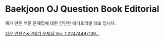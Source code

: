 # Baekjoon OJ Question Book Editorial

제가 만든 백준 문제집에 대한 간단한 에디토리얼 레포 입니다.

[쉬운 넌센스&구데기 문제집 Ver. 1.22474487139...](https://github.com/WondooSeo/Baekjoon_OJ_Question_Book_Editorial/blob/main/1.%20%EC%89%AC%EC%9A%B4%20%EB%84%8C%EC%84%BC%EC%8A%A4%26%EA%B5%AC%EB%8D%B0%EA%B8%B0%20%EB%AC%B8%EC%A0%9C%EC%A7%91%20Ver.%201.22474487139.../%EC%89%AC%EC%9A%B4%20%EB%84%8C%EC%84%BC%EC%8A%A4%26%EA%B5%AC%EB%8D%B0%EA%B8%B0%20%EB%AC%B8%EC%A0%9C%EC%A7%91%20Ver.%201.22474487139...%20Editorial.md)
